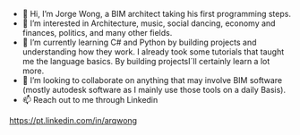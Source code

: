 - 👋 Hi, I’m Jorge Wong, a BIM architect taking his first programming steps.
- 👀 I’m interested in Architecture, music, social dancing, economy and finances, politics, and many other fields. 
- 🌱 I’m currently learning C# and Python by building projects and understanding how they work. I already took some tutorials that taught me the language basics.
By building projectsI´ll certainly learn a lot more.
- 💞️ I’m looking to collaborate on anything that may involve BIM software (mostly autodesk software as I mainly use those tools on a daily Basis).
- 📫 Reach out to me through Linkedin

https://pt.linkedin.com/in/arqwong

<!---
akawong/akawong is a ✨ special ✨ repository because its `README.md` (this file) appears on your GitHub profile.
You can click the Preview link to take a look at your changes.
--->
